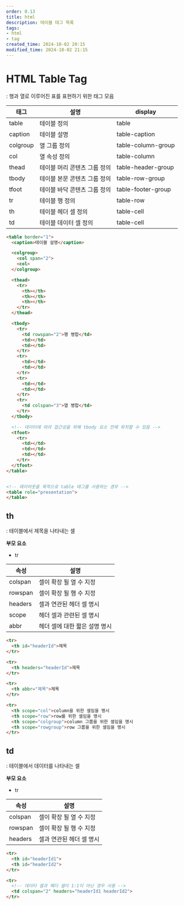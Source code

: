 ```yaml
---
order: 0.13
title: html
description: 테이블 태그 목록
tags:
- html
- tag
created_time: 2024-10-02 20:15
modified_time: 2024-10-02 21:15
---
```


# HTML Table Tag
: 행과 열로 이루어진 표를 표현하기 위한 태그 모음  

태그 | 설명 | display
---|---|---
table    | 테이블 정의 | table 
caption  | 테이블 설명 | table-caption
colgroup | 열 그룹 정의 | table-column-group
col      | 열 속성 정의 | table-column
thead    | 테이블 머리 콘텐츠 그룹 정의 | table-header-group
tbody    | 테이블 본문 콘텐츠 그룹 정의 | table-row-group
tfoot    | 테이블 바닥 콘텐츠 그룹 정의 | table-footer-group
tr       | 테이블 행 정의 | table-row
th       | 테이블 헤더 셀 정의 | table-cell
td       | 테이블 데이터 셀 정의 | table-cell

```html
<table border="1">
  <caption>테이블 설명</caption>

  <colgroup>
    <col span="2">
    <col>
  </colgroup>

  <thead>
    <tr>
      <th></th>
      <th></th>
      <th></th>
    </tr>
  </thead>

  <tbody>
    <tr>
      <td rowspan="2">행 병합</td>
      <td></td>
      <td></td>
    </tr>
    <tr>
      <td></td>
      <td></td>
    </tr>
    <tr>
      <td></td>
      <td></td>
    </tr>
    <tr>
      <td colspan="3">열 병합</td>
    </tr>
  </tbody>

  <!-- 데이터에 따라 접근성을 위해 tbody 요소 전에 위치할 수 있음 -->
  <tfoot>
    <tr>
      <td></td>
      <td></td>
      <td></td>
    </tr>
  </tfoot>
</table>


<!-- 레이아웃을 목적으로 table 태그를 사용하는 경우 -->
<table role="presentation">
</table>
```



## th
: 테이블에서 제목을 나타내는 셀 

**부모 요소**
- tr

속성 | 설명
---|---
colspan | 셀이 확장 될 열 수 지정
rowspan | 셀이 확장 될 행 수 지정
headers | 셀과 연관된 헤더 셀 명시  
scope   | 헤더 셀과 관련된 셀 명시
abbr    | 헤더 셀에 대한 짧은 설명 명시


```html
<tr>
  <th id="headerId">제목
</tr>

<tr>
  <th headers="headerId">제목
</tr>

<tr>
  <th abbr="제목">제목
</tr>

<tr>
  <th scope="col">column을 위한 셀임을 명시
  <th scope="row">row를 위한 셀임을 명시
  <th scope="colgroup">column 그룹을 위한 셀임을 명시
  <th scope="rowgroup">row 그룹을 위한 셀임을 명시
</tr>
```



## td
: 테이블에서 데이터를 나타내는 셀  

**부모 요소**
- tr

속성 | 설명
---|---
colspan | 셀이 확장 될 열 수 지정
rowspan | 셀이 확장 될 행 수 지정
headers | 셀과 연관된 헤더 셀 명시  


```html
<tr>
  <th id="headerId1">
  <th id="headerId2">
</tr>

<tr>
  <!-- 데이터 셀과 헤더 셀이 1:1이 아닌 경우 사용 -->
  <td colspan="2" headers="headerId1 headerId2">
</tr>
```